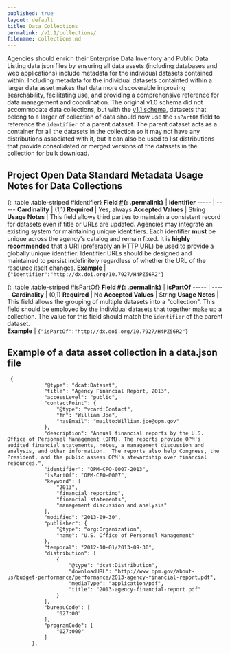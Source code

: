 ```yaml
---
published: true
layout: default
title: Data Collections
permalink: /v1.1/collections/
filename: collections.md
---
```


Agencies should enrich their Enterprise Data Inventory and Public Data Listing data.json files by ensuring all data assets (including databases and web applications) include metadata for the individual datasets contained within. Including metadata for the individual datasets containted within a larger data asset makes that data more discoverable improving searchability, facilitating use, and providing a comprehensive reference for data management and coordination. The original v1.0 schema did not accommodate data collections, but with the [v1.1 schema](/v1.1/schema/), datasets that belong to a larger of collection of data should now use the `isPartOf` field to reference the `identifier` of a parent dataset. The parent dataset acts as a container for all the datasets in the collection so it may not have any distributions associated with it, but it can also be used to list distributions that provide consolidated or merged versions of the datasets in the collection for bulk download.  


Project Open Data Standard Metadata Usage Notes for Data Collections
--------------------------------------------------

{: .table .table-striped #identifier}
**Field [#](#identifier){: .permalink}** | **identifier**
----- | -----
**Cardinality** | (1,1)
**Required** | Yes, always
**Accepted Values** | String
**Usage Notes** | This field allows third parties to maintain a consistent record for datasets even if title or URLs are updated. Agencies may integrate an existing system for maintaining unique identifiers. Each identifier **must** be unique across the agency's catalog and remain fixed. It is **highly recommended** that a [URI (preferably an HTTP URL)](http://tools.ietf.org/html/rfc3986#section-1.1.3) be used to provide a globally unique identifier. Identifier URLs should be designed and maintained to persist indefinitely regardless of whether the URL of the resource itself changes.
**Example** |  `{"identifier":"http://dx.doi.org/10.7927/H4PZ56R2"}`

{: .table .table-striped #isPartOf}
**Field [#](#isPartOf){: .permalink}** | **isPartOf**
----- | -----
**Cardinality** | (0,1)
**Required** | No
**Accepted Values** | String
**Usage Notes** | This field allows the grouping of multiple datasets into a "collection".  This field should be employed by the individual datasets that together make up a collection.  The value for this field should match the `identifier` of the parent dataset.  
**Example** |  `{"isPartOf":"http://dx.doi.org/10.7927/H4PZ56R2"}`


Example of a data asset collection in a data.json file
--------------------------------------------------
~~~~
 {
            "@type": "dcat:Dataset",
            "title": "Agency Financial Report, 2013",
            "accessLevel": "public",
            "contactPoint": {
                "@type": "vcard:Contact",
                "fn": "William Joe",
                "hasEmail": "mailto:William.joe@opm.gov"
            },
            "description": "Annual financial reports by the U.S. Office of Personnel Management (OPM). The reports provide OPM's audited financial statements, notes, a management discussion and analysis, and other information.  The reports also help Congress, the President, and the public assess OPM's stewardship over financial resources.",
            "identifier": "OPM-CFO-0007-2013",
            "isPartOf": "OPM-CFO-0007",
            "keyword": [
                "2013",
                "financial reporting",
                "financial statements",
                "management discussion and analysis"
            ],
            "modified": "2013-09-30",
            "publisher": {
                "@type": "org:Organization",
                "name": "U.S. Office of Personnel Management"
            },
            "temporal": "2012-10-01/2013-09-30",
            "distribution": [
                {
                    "@type": "dcat:Distribution",
                    "downloadURL": "http://www.opm.gov/about-us/budget-performance/performance/2013-agency-financial-report.pdf",
                    "mediaType": "application/pdf",
                    "title": "2013-agency-financial-report.pdf"
                }
            ],
            "bureauCode": [
                "027:00"
            ],
            "programCode": [
                "027:000"
            ]
        },
~~~~
